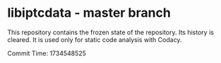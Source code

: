# libiptcdata - master branch

This repository contains the frozen state of the repository.
Its history is cleared. It is used only for static code
analysis with Codacy.

Commit Time: 1734548525